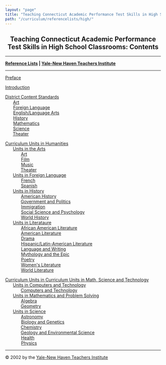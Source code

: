 ```yaml
---
layout: "page"
title: "Teaching Connecticut Academic Performance Test Skills in High School Classrooms"
path: "/curriculum/referencelists/high/"
---
```

<main>
<title>Teaching Connecticut Academic Performance Test Skills in High School Classrooms</title>
<meta content="" name="ynhtindex"/>
<center><b><h2>Teaching Connecticut Academic Performance Test Skills in High School Classrooms: Contents</h2></b></center>
<hr/>
<b><a href="..\">Reference Lists</a>
| <a href="..\..\..\">Yale-New Haven Teachers Institute</a></b>
<hr width="100%"/>
<p><a href="HSRefPreface.html">Preface</a>
</p><p><a href="HSRefIntroduction.html">Introduction</a>
</p><p><a href="HSRefDistrictCS.html">District Content Standards</a>
<br/><font color="#FFFFFF" style="visibility:hidden;">____</font><a href="HSRefDistrictCS.html#a">Art</a>
<br/><font color="#FFFFFF" style="visibility:hidden;">____</font><a href="HSRefDistrictCS.html#b">Foreign Language</a>
<br/><font color="#FFFFFF" style="visibility:hidden;">____</font><a href="HSRefDistrictCS.html#c">English/Language Arts</a>
<br/><font color="#FFFFFF" style="visibility:hidden;">____</font><a href="HSRefDistrictCS.html#d">History</a>
<br/><font color="#FFFFFF" style="visibility:hidden;">____</font><a href="HSRefDistrictCS.html#e">Mathematics</a>
<br/><font color="#FFFFFF" style="visibility:hidden;">____</font><a href="HSRefDistrictCS.html#f">Science</a>
<br/><font color="#FFFFFF" style="visibility:hidden;">____</font><a href="HSRefDistrictCS.html#g">Theater</a>
</p><p><a href="HSRefHumanities.html">Curriculum Units in Humanities</a>
<br/><font color="#FFFFFF" style="visibility:hidden;">____</font><a href="HSRefHumanities.html#a">Units in the Arts</a>
<br/><font color="#FFFFFF" style="visibility:hidden;">________</font><a href="HSRefHumanities.html#b">Art</a>
<br/><font color="#FFFFFF" style="visibility:hidden;">________</font><a href="HSRefHumanities.html#c">Film</a>
<br/><font color="#FFFFFF" style="visibility:hidden;">________</font><a href="HSRefHumanities.html#d">Music</a>
<br/><font color="#FFFFFF" style="visibility:hidden;">________</font><a href="HSRefHumanities.html#e">Theater</a>
<br/><font color="#FFFFFF" style="visibility:hidden;">____</font><a href="HSRefHumanities.html#f">Units in Foreign Language</a>
<br/><font color="#FFFFFF" style="visibility:hidden;">________</font><a href="HSRefHumanities.html#g">French</a>
<br/><font color="#FFFFFF" style="visibility:hidden;">________</font><a href="HSRefHumanities.html#h">Spanish</a>
<br/><font color="#FFFFFF" style="visibility:hidden;">____</font><a href="HSRefHumanities.html#i">Units in History</a>
<br/><font color="#FFFFFF" style="visibility:hidden;">________</font><a href="HSRefHumanities.html#j">American History</a>
<br/><font color="#FFFFFF" style="visibility:hidden;">________</font><a href="HSRefHumanities.html#k">Government and Politics</a>
<br/><font color="#FFFFFF" style="visibility:hidden;">________</font><a href="HSRefHumanities.html#l">Immigration</a>
<br/><font color="#FFFFFF" style="visibility:hidden;">________</font><a href="HSRefHumanities.html#m">Social Science and Psychology</a>
<br/><font color="#FFFFFF" style="visibility:hidden;">________</font><a href="HSRefHumanities.html#n">World History</a>
<br/><font color="#FFFFFF" style="visibility:hidden;">____</font><a href="HSRefHumanities.html#o">Units in Literataure</a>
<br/><font color="#FFFFFF" style="visibility:hidden;">________</font><a href="HSRefHumanities.html#p">African American Literature</a>
<br/><font color="#FFFFFF" style="visibility:hidden;">________</font><a href="HSRefHumanities.html#q">American Literature</a>
<br/><font color="#FFFFFF" style="visibility:hidden;">________</font><a href="HSRefHumanities.html#r">Drama</a>
<br/><font color="#FFFFFF" style="visibility:hidden;">________</font><a href="HSRefHumanities.html#s">Hispanic/Latin-American Literature</a>
<br/><font color="#FFFFFF" style="visibility:hidden;">________</font><a href="HSRefHumanities.html#t">Language and Writing</a>
<br/><font color="#FFFFFF" style="visibility:hidden;">________</font><a href="HSRefHumanities.html#u">Mythology and the Epic</a>
<br/><font color="#FFFFFF" style="visibility:hidden;">________</font><a href="HSRefHumanities.html#v">Poetry</a>
<br/><font color="#FFFFFF" style="visibility:hidden;">________</font><a href="HSRefHumanities.html#w">Women's Literature</a>
<br/><font color="#FFFFFF" style="visibility:hidden;">________</font><a href="HSRefHumanities.html#x">World Literature</a>
</p><p><a href="HSRefMathScienceTech.html">Curriculum Units in Curriculum Units in Math, Science and Technology</a>
<br/><font color="#FFFFFF" style="visibility:hidden;">____</font><a href="HSRefMathScienceTech.html#a">Units in Computers and Technology</a>
<br/><font color="#FFFFFF" style="visibility:hidden;">________</font><a href="HSRefMathScienceTech.html#b">Computers and Technology</a>
<br/><font color="#FFFFFF" style="visibility:hidden;">____</font><a href="HSRefMathScienceTech.html#c">Units in Mathematics and Problem Solving</a>
<br/><font color="#FFFFFF" style="visibility:hidden;">________</font><a href="HSRefMathScienceTech.html#d">Algebra</a>
<br/><font color="#FFFFFF" style="visibility:hidden;">________</font><a href="HSRefMathScienceTech.html#e">Geometry</a>
<br/><font color="#FFFFFF" style="visibility:hidden;">____</font><a href="HSRefMathScienceTech.html#f">Units in Science</a>
<br/><font color="#FFFFFF" style="visibility:hidden;">________</font><a href="HSRefMathScienceTech.html#g">Astronomy</a>
<br/><font color="#FFFFFF" style="visibility:hidden;">________</font><a href="HSRefMathScienceTech.html#h">Biology and Genetics</a>
<br/><font color="#FFFFFF" style="visibility:hidden;">________</font><a href="HSRefMathScienceTech.html#i">Chemistry</a>
<br/><font color="#FFFFFF" style="visibility:hidden;">________</font><a href="HSRefMathScienceTech.html#j">Geology and Environmental Science</a>
<br/><font color="#FFFFFF" style="visibility:hidden;">________</font><a href="HSRefMathScienceTech.html#k">Health</a>
<br/><font color="#FFFFFF" style="visibility:hidden;">________</font><a href="HSRefMathScienceTech.html#l">Physics</a>
</p><hr/>
© 2002 by the <a href="/">Yale-New Haven Teachers Institute</a>
</main>